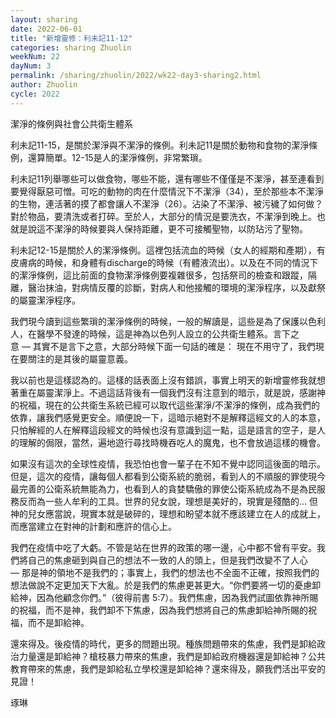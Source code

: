 ```yaml
---
layout: sharing
date: 2022-06-01
title: "新增靈修：利未記11-12"
categories: sharing Zhuolin
weekNum: 22
dayNum: 3
permalink: /sharing/zhuolin/2022/wk22-day3-sharing2.html
author: Zhuolin
cycle: 2022
---  
```


潔淨的條例與社會公共衛生體系

利未記11-15，是關於潔淨與不潔淨的條例。利未記11是關於動物和食物的潔淨條例，還算簡單。12-15是人的潔淨條例，非常繁瑣。

利未記11列舉哪些可以做食物，哪些不能，還有哪些不僅僅是不潔淨，甚至連看到要覺得厭惡可憎。可吃的動物的肉在什麼情況下不潔淨（34），至於那些本不潔淨的生物，連活著的摸了都會讓人不潔淨（26）。沾染了不潔淨、被污穢了如何做？對於物品，要清洗或者打碎。至於人，大部分的情況是要洗衣，不潔淨到晚上。也就是說這不潔淨的時候要與人保持距離，更不可接觸聖物，以防玷污了聖物。

利未記12-15是關於人的潔淨條例。這裡包括流血的時候（女人的經期和產期），有皮膚病的時候，和身體有discharge的時候（有體液流出）。以及在不同的情況下的潔淨條例，這比前面的食物潔淨條例要複雜很多，包括祭司的檢查和跟蹤，隔離，醫治抹油，對病情反覆的診斷，對病人和他接觸的環境的潔淨程序，以及獻祭的屬靈潔淨程序。

我們現今讀到這些繁瑣的潔淨條例的時候，一般的解讀是，這些是為了保護以色利人，在醫學不發達的時候，這是神為以色列人設立的公共衛生體系。言下之意 — 其實不是言下之意，大部分時候下面一句話的確是： 現在不用守了，我們現在要關注的是其後的屬靈意義。

我以前也是這樣認為的。這樣的話表面上沒有錯誤，事實上明天的新增靈修我就想著重在屬靈潔淨上。不過這話背後有一個我們沒有注意到的暗示，就是說，感謝神的祝福，現在的公共衛生系統已經可以取代這些潔淨/不潔淨的條例，成為我們的依靠，讓我們感覺更安全。順便說一下，這暗示絕對不是解釋這經文的人的本意，只怕解經的人在解釋這段經文的時候也沒有意識到這一點，這是語言的空子，是人的理解的侷限，當然，遍地遊行尋找時機吞吃人的魔鬼，也不會放過這樣的機會。

如果沒有這次的全球性疫情，我恐怕也會一輩子在不知不覺中認同這後面的暗示。但是，這次的疫情，讓每個人都看到公衛系統的脆弱，看到人的不順服的罪使現今最完善的公衛系統無能為力，也看到人的貪婪驕傲的罪使公衛系統成為不是為民服務反而為一些人牟利的工具。世界的兒女說，理想是美好的，現實是殘酷的… 但神的兒女應當說，現實本就是破碎的，理想和盼望本就不應該建立在人的成就上，而應當建立在對神的計劃和應許的信心上。

我們在疫情中吃了大虧。不管是站在世界的政策的哪一邊，心中都不曾有平安。我們將自己的焦慮砸到與自己的想法不一致的人的頭上，但是我們改變不了人心— 那是神的領地不是我們的；事實上，我們的想法也不全面不正確，按照我們的想法做說不定更加天下大亂。於是我們的焦慮更甚更大。“你們要將一切的憂慮卸給神，因為他顧念你們。”（彼得前書‬ ‭5:7‬）。我們焦慮，因為我們試圖依靠神所賜的祝福，而不是神，我們卸不下焦慮，因為我們想將自己的焦慮卸給神所賜的祝福，而不是卸給神。

還來得及。後疫情的時代，更多的問題出現。種族問題帶來的焦慮，我們是卸給政治力量還是卸給神？槍枝暴力帶來的焦慮，我們是卸給政府機器還是卸給神？公共教育帶來的焦慮，我們是卸給私立學校還是卸給神？還來得及，願我們活出平安的見證！

琢琳
